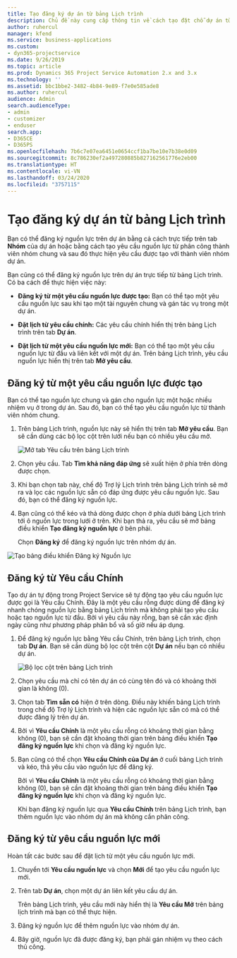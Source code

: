 ```yaml
---
title: Tạo đăng ký dự án từ bảng Lịch trình
description: Chủ đề này cung cấp thông tin về cách tạo đặt chỗ dự án từ bảng lịch trình.
author: ruhercul
manager: kfend
ms.service: business-applications
ms.custom:
- dyn365-projectservice
ms.date: 9/26/2019
ms.topic: article
ms.prod: Dynamics 365 Project Service Automation 2.x and 3.x
ms.technology: ''
ms.assetid: bbc1bbe2-3482-4b84-9e89-f7e0e585ade8
ms.author: ruhercul
audience: Admin
search.audienceType:
- admin
- customizer
- enduser
search.app:
- D365CE
- D365PS
ms.openlocfilehash: 7b6c7e07ea6451e0654ccf1ba7be10e7b38e0d09
ms.sourcegitcommit: 8c786230ef2a497280885b827162561776e2eb00
ms.translationtype: HT
ms.contentlocale: vi-VN
ms.lasthandoff: 03/24/2020
ms.locfileid: "3757115"
---
```

# <a name="create-a-project-booking-from-the-schedule-board"></a>Tạo đăng ký dự án từ bảng Lịch trình

Bạn có thể đăng ký nguồn lực trên dự án bằng cả cách trực tiếp trên tab **Nhóm** của dự án hoặc bằng cách tạo yêu cầu nguồn lực từ phân công thành viên nhóm chung và sau đó thực hiện yêu cầu được tạo với thành viên nhóm dự án.

Bạn cũng có thể đăng ký nguồn lực trên dự án trực tiếp từ bảng Lịch trình. Có ba cách để thực hiện việc này:

- **Đăng ký từ một yêu cầu nguồn lực được tạo:** Bạn có thể tạo một yêu cầu nguồn lực sau khi tạo một tài nguyên chung và gán tác vụ trong một dự án.

- **Đặt lịch từ yêu cầu chính:** Các yêu cầu chính hiển thị trên bảng Lịch trình trên tab **Dự án**. 

- **Đặt lịch từ một yêu cầu nguồn lực mới:** Bạn có thể tạo một yêu cầu nguồn lực từ đầu và liên kết với một dự án. Trên bảng Lịch trình, yêu cầu nguồn lực hiển thị trên tab **Mở yêu cầu**.

## <a name="book-from-a-generated-resource-requirement"></a>Đăng ký từ một yêu cầu nguồn lực được tạo

Bạn có thể tạo nguồn lực chung và gán cho nguồn lực một hoặc nhiều nhiệm vụ ở trong dự án. Sau đó, bạn có thể tạo yêu cầu nguồn lực từ thành viên nhóm chung. 

1.  Trên bảng Lịch trình, nguồn lực này sẽ hiển thị trên tab **Mở yêu cầu**. Bạn sẽ cần dùng các bộ lọc cột trên lưới nếu bạn có nhiều yêu cầu mở. 

    ![Mở tab Yêu cầu trên bảng Lịch trình](media/FAQ-Project-Booking-Schedule-Board-1.png "Ảnh chụp màn hình khi đăng ký và bảng phân công")

2. Chọn yêu cầu. Tab **Tìm khả năng đáp ứng** sẽ xuất hiện ở phía trên dòng được chọn.
 
3. Khi bạn chọn tab này, chế độ Trợ lý Lịch trình trên bảng Lịch trình sẽ mở ra và lọc các nguồn lực sẵn có đáp ứng được yêu cầu nguồn lực. Sau đó, bạn có thể đăng ký nguồn lực.

4. Bạn cũng có thể kéo và thả dòng được chọn ở phía dưới bảng Lịch trình tới ô nguồn lực trong lưới ở trên. Khi bạn thả ra, yêu cầu sẽ mở bảng điều khiển **Tạo đăng ký nguồn lực** ở bên phải.

    Chọn **Đăng ký** để đăng ký nguồn lực trên nhóm dự án.

![Tạo bảng điều khiển Đăng ký Nguồn lực](media/FAQ-Project-Booking-Schedule-Board-6.png "")
 

## <a name="book-from-the-primary-requirement"></a>Đăng ký từ Yêu cầu Chính

Tạo dự án tự động trong Project Service sẽ tự động tạo yêu cầu nguồn lực được gọi là Yêu cầu Chính. Đây là một yêu cầu rỗng được dùng để đăng ký nhanh chóng nguồn lực bằng bảng Lịch trình mà không phải tạo yêu cầu hoặc tạo nguồn lực từ đầu. Bởi vì yêu cầu này rỗng, bạn sẽ cần xác định ngày cũng như phương pháp phân bổ và số giờ nếu áp dụng. 

1. Để đăng ký nguồn lực bằng Yêu cầu Chính, trên bảng Lịch trình, chọn tab **Dự án**. Bạn sẽ cần dùng bộ lọc cột trên cột **Dự án** nếu bạn có nhiều dự án.

   ![Bộ lọc cột trên bảng Lịch trình](media/FAQ-Project-Booking-Schedule-Board-2.png "Ảnh chụp màn hình khi đăng ký và bảng phân công")

2. Chọn yêu cầu mà chỉ có tên dự án có cùng tên đó và có khoảng thời gian là không (0).

3. Chọn tab **Tìm sẵn có** hiện ở trên dòng. Điều này khiến bảng Lịch trình trong chế độ Trợ lý Lịch trình và hiện các nguồn lực sẵn có mà có thể được đăng lý trên dự án.

4. Bởi vì **Yêu cầu Chính** là một yêu cầu rỗng có khoảng thời gian bằng không (0), bạn sẽ cần đặt khoảng thời gian trên bảng điều khiển **Tạo đăng ký nguồn lực** khi chọn và đăng ký nguồn lực.

5. Bạn cũng có thể chọn **Yêu cầu Chính của Dự án** ở cuối bảng Lịch trình và kéo, thả yêu cầu vào nguồn lực để đăng ký.
 
    Bởi vì **Yêu cầu Chính** là một yêu cầu rỗng có khoảng thời gian bằng không (0), bạn sẽ cần đặt khoảng thời gian trên bảng điều khiển **Tạo đăng ký nguồn lực** khi chọn và đăng ký nguồn lực.
 
    Khi bạn đăng ký nguồn lực qua **Yêu cầu Chính** trên bảng Lịch trình, bạn thêm nguồn lực vào nhóm dự án mà không cần phân công.
 
## <a name="book-from-a-new-resource-requirement"></a>Đăng ký từ yêu cầu nguồn lực mới
Hoàn tất các bước sau để đặt lịch từ một yêu cầu nguồn lực mới. 

1. Chuyển tới **Yêu cầu nguồn lực** và chọn **Mới** để tạo yêu cầu nguồn lực mới.

2. Trên tab **Dự án**, chọn một dự án liên kết yêu cầu dự án.
 
    Trên bảng Lịch trình, yêu cầu mới này hiển thị là **Yêu cầu Mở** trên bảng lịch trình mà bạn có thể thực hiện.

3. Đăng ký nguồn lực để thêm nguồn lực vào nhóm dự án.

4. Bây giờ, nguồn lực đã được đăng ký, bạn phải gán nhiệm vụ theo cách thủ công.

